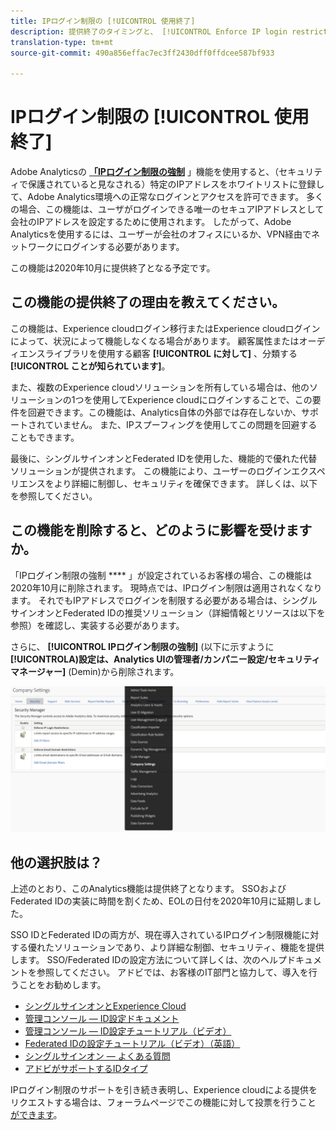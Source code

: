 ```yaml
---
title: IPログイン制限の [!UICONTROL 使用終了]
description: 提供終了のタイミングと、 [!UICONTROL Enforce IP login restrictionsに関する影響について説明します。]
translation-type: tm+mt
source-git-commit: 490a856effac7ec3ff2430dff0ffdcee587bf933

---
```



# IPログイン制限の [!UICONTROL 使用終了]

Adobe Analyticsの **[「IPログイン制限の強制](/help/admin/company/security-manager.md)** 」機能を使用すると、（セキュリティで保護されていると見なされる）特定のIPアドレスをホワイトリストに登録して、Adobe Analytics環境への正常なログインとアクセスを許可できます。 多くの場合、この機能は、ユーザがログインできる唯一のセキュアIPアドレスとして会社のIPアドレスを設定するために使用されます。 したがって、Adobe Analyticsを使用するには、ユーザーが会社のオフィスにいるか、VPN経由でネットワークにログインする必要があります。

この機能は2020年10月に提供終了となる予定です。

## この機能の提供終了の理由を教えてください。

この機能は、Experience cloudログイン移行またはExperience cloudログインによって、状況によって機能しなくなる場合があります。 顧客属性またはオーディエンスライブラリを使用する顧客 **[!UICONTROL に対して]** 、分類する **[!UICONTROL ことが知られています]**。

また、複数のExperience cloudソリューションを所有している場合は、他のソリューションの1つを使用してExperience cloudにログインすることで、この要件を回避できます。この機能は、Analytics自体の外部では存在しないか、サポートされていません。 また、IPスプーフィングを使用してこの問題を回避することもできます。

最後に、シングルサインオンとFederated IDを使用した、機能的で優れた代替ソリューションが提供されます。 この機能により、ユーザーのログインエクスペリエンスをより詳細に制御し、セキュリティを確保できます。 詳しくは、以下を参照してください。

## この機能を削除すると、どのように影響を受けますか。

「IPログイン制限の強制 **** 」が設定されているお客様の場合、この機能は2020年10月に削除されます。 現時点では、IPログイン制限は適用されなくなります。 それでもIPアドレスでログインを制限する必要がある場合は、シングルサインオンとFederated IDの推奨ソリューション（詳細情報とリソースは以下を参照）を確認し、実装する必要があります。

さらに、 **[!UICONTROL IPログイン制限の強制]** (以下に示すように **[!UICONTROLA)設定は、Analytics UIの管理者/カンパニー設定/セキュリティマネージャー]** (Demin)から削除されます。

![](assets/sec-manager2.png)

## 他の選択肢は？

上述のとおり、このAnalytics機能は提供終了となります。 SSOおよびFederated IDの実装に時間を割くため、EOLの日付を2020年10月に延期しました。

SSO IDとFederated IDの両方が、現在導入されているIPログイン制限機能に対する優れたソリューションであり、より詳細な制御、セキュリティ、機能を提供します。 SSO/Federated IDの設定方法について詳しくは、次のヘルプドキュメントを参照してください。 アドビでは、お客様のIT部門と協力して、導入を行うことをお勧めします。

* [シングルサインオンとExperience Cloud](https://spark.adobe.com/page/JeSB8EPEQIvjD/)
* [管理コンソール — ID設定ドキュメント](https://helpx.adobe.com/enterprise/using/set-up-identity.html)
* [管理コンソール — ID設定チュートリアル（ビデオ）](https://helpx.adobe.com/enterprise/how-to/identity-directories-domains.html?playlist=/ccx/v1/collection/product/enterprise/topics/enterprise-identity/collection.ccx.js&ref=helpx.adobe.com)
* [Federated IDの設定チュートリアル（ビデオ）（英語）](https://helpx.adobe.com/enterprise/how-to/identity-configure-ids.html?playlist=/ccx/v1/collection/product/enterprise/topics/enterprise-identity/collection.ccx.js&ref=helpx.adobe.com)
* [シングルサインオン — よくある質問](https://helpx.adobe.com/enterprise/using/sso-faq.html)
* [アドビがサポートするIDタイプ](https://helpx.adobe.com/enterprise/using/identity.html)

IPログイン制限のサポートを引き続き表明し、Experience cloudによる提供をリクエストする場合は、フォーラムページでこの機能に対して投票を行うこと [ができます](https://forums.adobe.com/ideas/11648)。